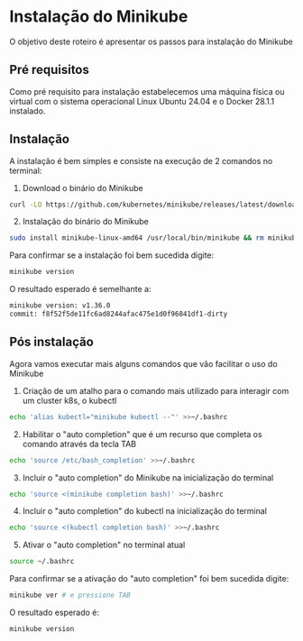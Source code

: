 # Instalação do Minikube

O objetivo deste roteiro é apresentar os passos para instalação do Minikube

## Pré requisitos

Como pré requisito para instalação estabelecemos uma máquina física ou virtual com o sistema operacional Linux Ubuntu 24.04 e o Docker 28.1.1 instalado.

## Instalação

A instalação é bem simples e consiste na execução de 2 comandos no terminal:

1. Download o binário do Minikube
```bash
curl -LO https://github.com/kubernetes/minikube/releases/latest/download/minikube-linux-amd64
```
2. Instalação do binário do Minikube
```bash
sudo install minikube-linux-amd64 /usr/local/bin/minikube && rm minikube-linux-amd64
```

Para confirmar se a instalação foi bem sucedida digite:
```bash
minikube version
```

O resultado esperado é semelhante a:
```bash
minikube version: v1.36.0
commit: f8f52f5de11fc6ad8244afac475e1d0f96841df1-dirty
```

## Pós instalação

Agora vamos executar mais alguns comandos que vão facilitar o uso do Minikube

1. Criação de um atalho para o comando mais utilizado para interagir com um cluster k8s, o kubectl
```bash
echo 'alias kubectl="minikube kubectl --"' >>~/.bashrc
```
2. Habilitar o "auto completion" que é um recurso que completa os comando através da tecla TAB
```bash
echo 'source /etc/bash_completion' >>~/.bashrc
```
3. Incluir o "auto completion" do Minikube na inicialização do terminal
```bash
echo 'source <(minikube completion bash)' >>~/.bashrc
```
4. Incluir o "auto completion" do kubectl na inicialização do terminal
```bash
echo 'source <(kubectl completion bash)' >>~/.bashrc
```
5. Ativar o "auto completion" no terminal atual
```bash
source ~/.bashrc
```

Para confirmar se a ativação do "auto completion" foi bem sucedida digite:
```bash
minikube ver # e pressione TAB
```

O resultado esperado é:
```bash
minikube version
```
